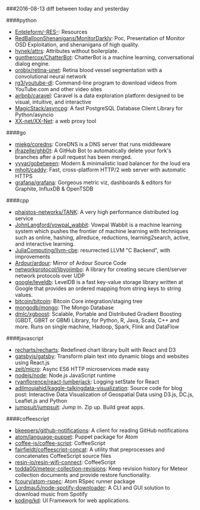###2016-08-13
diff between today and yesterday

####python
* [Enteleform/-RES-](https://github.com/Enteleform/-RES-): Resources
* [RedBalloonShenanigans/MonitorDarkly](https://github.com/RedBalloonShenanigans/MonitorDarkly): Poc, Presentation of Monitor OSD Exploitation, and shenanigans of high quality.
* [hynek/attrs](https://github.com/hynek/attrs): Attributes without boilerplate.
* [gunthercox/ChatterBot](https://github.com/gunthercox/ChatterBot): ChatterBot is a machine learning, conversational dialog engine.
* [orobix/retina-unet](https://github.com/orobix/retina-unet): Retina blood vessel segmentation with a convolutional neural network
* [rg3/youtube-dl](https://github.com/rg3/youtube-dl): Command-line program to download videos from YouTube.com and other video sites
* [airbnb/caravel](https://github.com/airbnb/caravel): Caravel is a data exploration platform designed to be visual, intuitive, and interactive
* [MagicStack/asyncpg](https://github.com/MagicStack/asyncpg): A fast PostgreSQL Database Client Library for Python/asyncio
* [XX-net/XX-Net](https://github.com/XX-net/XX-Net): a web proxy tool

####go
* [miekg/coredns](https://github.com/miekg/coredns): CoreDNS is a DNS server that runs middleware
* [jfrazelle/ghb0t](https://github.com/jfrazelle/ghb0t): A GitHub Bot to automatically delete your fork's branches after a pull request has been merged.
* [yyyar/gobetween](https://github.com/yyyar/gobetween):  Modern & minimalistic load balancer for the loud era
* [mholt/caddy](https://github.com/mholt/caddy): Fast, cross-platform HTTP/2 web server with automatic HTTPS
* [grafana/grafana](https://github.com/grafana/grafana): Gorgeous metric viz, dashboards & editors for Graphite, InfluxDB & OpenTSDB

####cpp
* [phaistos-networks/TANK](https://github.com/phaistos-networks/TANK): A very high performance distributed log service
* [JohnLangford/vowpal_wabbit](https://github.com/JohnLangford/vowpal_wabbit): Vowpal Wabbit is a machine learning system which pushes the frontier of machine learning with techniques such as online, hashing, allreduce, reductions, learning2search, active, and interactive learning.
* [JuliaComputing/llvm-cbe](https://github.com/JuliaComputing/llvm-cbe): resurrected LLVM "C Backend", with improvements
* [Ardour/ardour](https://github.com/Ardour/ardour): Mirror of Ardour Source Code
* [networkprotocol/libyojimbo](https://github.com/networkprotocol/libyojimbo): A library for creating secure client/server network protocols over UDP
* [google/leveldb](https://github.com/google/leveldb): LevelDB is a fast key-value storage library written at Google that provides an ordered mapping from string keys to string values.
* [bitcoin/bitcoin](https://github.com/bitcoin/bitcoin): Bitcoin Core integration/staging tree
* [mongodb/mongo](https://github.com/mongodb/mongo): The Mongo Database
* [dmlc/xgboost](https://github.com/dmlc/xgboost): Scalable, Portable and Distributed Gradient Boosting (GBDT, GBRT or GBM) Library, for Python, R, Java, Scala, C++ and more. Runs on single machine, Hadoop, Spark, Flink and DataFlow

####javascript
* [recharts/recharts](https://github.com/recharts/recharts): Redefined chart library built with React and D3
* [gatsbyjs/gatsby](https://github.com/gatsbyjs/gatsby): Transform plain text into dynamic blogs and websites using React.js
* [zeit/micro](https://github.com/zeit/micro): Async ES6 HTTP microservices made easy
* [nodejs/node](https://github.com/nodejs/node): Node.js JavaScript runtime 
* [ryanflorence/react-lumberjack](https://github.com/ryanflorence/react-lumberjack): Logging setState for React
* [adilmoujahid/kaggle-talkingdata-visualization](https://github.com/adilmoujahid/kaggle-talkingdata-visualization): Source code for blog post: Interactive Data Visualization of Geospatial Data using D3.js, DC.js, Leaflet.js and Python
* [jumpsuit/jumpsuit](https://github.com/jumpsuit/jumpsuit): Jump in. Zip up. Build great apps.

####coffeescript
* [bkeepers/github-notifications](https://github.com/bkeepers/github-notifications): A client for reading GitHub notifications
* [atom/language-puppet](https://github.com/atom/language-puppet): Puppet package for Atom
* [coffee-js/coffee-script](https://github.com/coffee-js/coffee-script): CoffeeScript 
* [fairfieldt/coffeescript-concat](https://github.com/fairfieldt/coffeescript-concat): A utility that preprocesses and concatenates CoffeeScript source files
* [resin-io/resin-wifi-connect](https://github.com/resin-io/resin-wifi-connect): CoffeeScript
* [todda00/meteor-collection-revisions](https://github.com/todda00/meteor-collection-revisions): Keep revision history for Meteor collection documents and provide restore functionality.
* [fcoury/atom-rspec](https://github.com/fcoury/atom-rspec): Atom RSpec runner package
* [Lordmau5/node-spotify-downloader](https://github.com/Lordmau5/node-spotify-downloader): A CLI and GUI solution to download music from Spotify
* [koding/kd](https://github.com/koding/kd): UI Framework for web applications.
